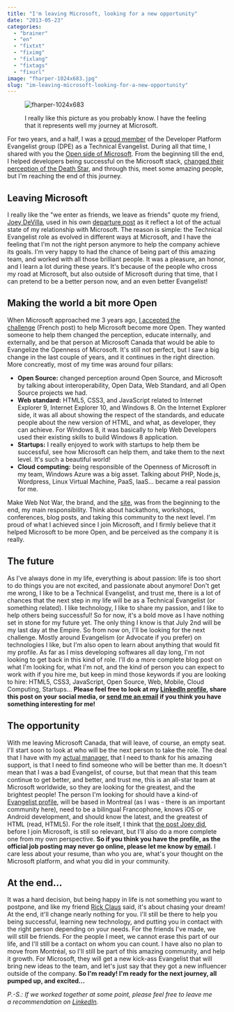 ```yaml
---
title: "I'm leaving Microsoft, looking for a new opportunity"
date: "2013-05-23"
categories: 
  - "brainer"
  - "en"
  - "fixtxt"
  - "fiximg"
  - "fixlang"
  - "fixtags"
  - "fixurl"
image: "fharper-1024x683.jpg"
slug: "im-leaving-microsoft-looking-for-a-new-opportunity"
---
```


<figure>

![fharper-1024x683](images/fharper-1024x683.jpg)

<figcaption>

I really like this picture as you probably know. I have the feeling that it represents well my journey at Microsoft.

</figcaption>

</figure>

For two years, and a half, I was a [proud member](https://fred.dev/le-roi-est-mort-vive-le-roi/ "Le roi est mort, vive le roi") of the Developer Platform Evangelist group (DPE) as a Technical Evangelist. During all that time, I shared with you the [Open side of Microsoft](https://web.archive.org/web/20130628080719/http://www.webnotwar.ca/). From the beginning till the end, I helped developers being successful on the Microsoft stack, [changed their perception of the Death Star](https://www.slideshare.net/fredericharper/mwnw-toronto-community-night-make-web-not-war), and through this, meet some amazing people, but I'm reaching the end of this journey.

## Leaving Microsoft

I really like the "we enter as friends, we leave as friends" quote my friend, [Joey DeVilla](https://www.joeydevilla.com/), used in his own [departure post](https://blogs.msdn.com/b/cdndevs/archive/2011/04/15/departure.aspx) as it reflect a lot of the actual state of my relationship with Microsoft. The reason is simple: the Technical Evangelist role as evolved in different ways at Microsoft, and I have the feeling that I'm not the right person anymore to help the company achieve its goals. I'm very happy to had the chance of being part of this amazing team, and worked with all those brilliant people. It was a pleasure, an honor, and I learn a lot during these years. It's because of the people who cross my road at Microsoft, but also outside of Microsoft during that time, that I can pretend to be a better person now, and an even better Evangelist!

## Making the world a bit more Open

When Microsoft approached me 3 years ago, [I accepted the challenge](https://fred.dev/le-roi-est-mort-vive-le-roi/ "Le roi est mort, vive le roi") (French post) to help Microsoft become more Open. They wanted someone to help them changed the perception, educate internally, and externally, and be that person at Microsoft Canada that would be able to Evangelize the Openness of Microsoft. It's still not perfect, but I saw a big change in the last couple of years, and it continues in the right direction. More concreatly, most of my time was around four pillars:

- **Open Source:** changed perception around Open Source, and Microsoft by talking about interoperability, Open Data, Web Standard, and all Open Source projects we had.
- **Web standard:** HTML5, CSS3, and JavaScript related to Internet Explorer 9, Internet Explorer 10, and Windows 8. On the Internet Explorer side, it was all about showing the respect of the standards, and educate people about the new version of HTML, and what, as developer, they can achieve. For Windows 8, it was basically to help Web Developers used their existing skills to build Windows 8 application.
- **Startups:** I really enjoyed to work with startups to help them be successful, see how Microsoft can help them, and take them to the next level. It's such a beautiful world!
- **Cloud computing:** being responsible of the Openness of Microsoft in my team, Windows Azure was a big asset. Talking about PHP, Node.js, Wordpress, Linux Virtual Machine, PaaS, IaaS... became a real passion for me.

Make Web Not War, the brand, and the [site](https://web.archive.org/web/20130628080719/http://www.webnotwar.ca/), was from the beginning to the end, my main responsibility. Think about hackathons, workshops, conferences, blog posts, and taking this community to the next level. I'm proud of what I achieved since I join Microsoft, and I firmly believe that it helped Microsoft to be more Open, and be perceived as the company it is really.

## The future

As I've always done in my life, everything is about passion: life is too short to do things you are not excited, and passionate about anymore! Don't get me wrong, I like to be a Technical Evangelist, and trust me, there is a lot of chances that the next step in my life will be as a Technical Evangelist (or something related). I like technology, I like to share my passion, and I like to help others being successful! So for now, it's a bold move as I have nothing set in stone for my future yet. The only thing I know is that July 2nd will be my last day at the Empire. So from now on, I'll be looking for the next challenge. Mostly around Evangelism (or Advocate if you prefer) on technologies I like, but I'm also open to learn about anything that would fit my profile. As far as I miss developing softwares all day long, I'm not looking to get back in this kind of role. I'll do a more complete blog post on what I'm looking for, what I'm not, and the kind of person you can expect to work with if you hire me, but keep in mind those keywords if you are looking to hire: HTML5, CSS3, JavaScript, Open Source, Web, Mobile, Cloud Computing, Startups... **Please feel free to look at my [LinkedIn profile](https://www.linkedin.com/in/fredericharper), share this post on your social media, or [send me an email](mailto:fharper@oocz.net) if you think you have something interesting for me!**

## The opportunity

With me leaving Microsoft Canada, that will leave, of course, an empty seat. I'll start soon to look at who will be the next person to take the role. The deal that I have with my [actual manager,](https://twitter.com/RyanStorgaard) that I need to thank for his amazing support, is that I need to find someone who will be better than me. It doesn't mean that I was a bad Evangelist, of course, but that mean that this team continue to get better, and better, and trust me, this is an all-star team at Microsoft worldwide, so they are looking for the greatest, and the brightest people! The person I'm looking for should have a kind-of [Evangelist profile](http://fred.dev/so-you-want-to-be-an-evangelist/), will be based in Montreal (as I was - there is an important community here), need to be a bilingual Francophone, knows iOS or Android development, and should know the latest, and the greatest of HTML (read, HTML5). For the role itself, I think that [the post Joey did](https://blogs.msdn.com/b/cdndevs/archive/2010/10/01/developer-evangelist-toronto-area-now-hiring-maybe-you.aspx), before I join Microsoft, is still so relevant, but I'll also do a more complete one from my own perspective. **So if you think you have the profile, as the official job posting may never go online, please let me know by [email](mailto:fredh@microsoft.com).** I care less about your resume, than who you are, what's your thought on the Microsoft platform, and what you did in your community.

## At the end...

It was a hard decision, but being happy in life is not something you want to postpone, and like my friend [Rick Claus](https://twitter.com/RicksterCDN) said, it's about chasing your dream! At the end, it'll change nearly nothing for you. I'll still be there to help you being successful, learning new technology, and putting you in contact with the right person depending on your needs. For the friends I've made, we will still be friends. For the people I meet, we cannot erase this part of our life, and I'll still be a contact on whom you can count. I have also no plan to move from Montréal, so I'll still be part of this amazing community, and help it growth. For Microsoft, they will get a new kick-ass Evangelist that will bring new ideas to the team, and let's just say that they got a new influencer outside of the company. **So I'm ready! I'm ready for the next journey, all pumped up, and excited...**

_P.-S.: If we worked together at some point, please feel free to leave me a recommendation on [LinkedIn](https://www.linkedin.com/in/fredericharper)._
